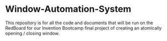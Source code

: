 # Window-Automation-System
This repository is for all the code and documents that will be run on the RedBoard for our Invention Bootcamp final project of creating an atomically opening / closing window.
